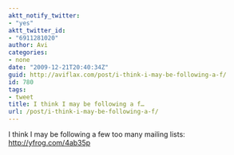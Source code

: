 ```yaml
---
aktt_notify_twitter:
- "yes"
aktt_twitter_id:
- "6911281020"
author: Avi
categories:
- none
date: "2009-12-21T20:40:34Z"
guid: http://aviflax.com/post/i-think-i-may-be-following-a-f/
id: 780
tags:
- tweet
title: I think I may be following a f…
url: /post/i-think-i-may-be-following-a-f/
---
```

I think I may be following a few too many mailing lists: <a href="http://yfrog.com/4ab35p" rel="nofollow">http://yfrog.com/4ab35p</a>